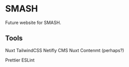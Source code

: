 # SMASH
 
Future website for SMASH.

## Tools

Nuxt
TailwindCSS
Netifly CMS
Nuxt Contenmt (perhaps?)

Prettier
ESLint